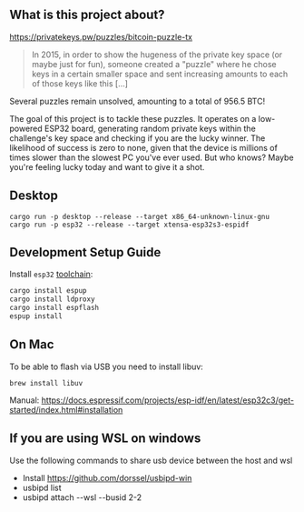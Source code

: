 ## What is this project about?

https://privatekeys.pw/puzzles/bitcoin-puzzle-tx

> In 2015, in order to show the hugeness of the private key space (or maybe just for fun), someone created a "puzzle"
> where he chose keys in a certain smaller space and sent increasing amounts to each of those keys like this [...]

Several puzzles remain unsolved, amounting to a total of 956.5 BTC!

The goal of this project is to tackle these puzzles. It operates on a low-powered ESP32 board,
generating random private keys within the challenge's key space and checking if you are the lucky winner. The likelihood
of success is zero to none, given that the device is millions of times slower than the slowest PC you've ever used.
But who knows? Maybe you're feeling lucky today and want to give it a shot.

## Desktop 

```shell
cargo run -p desktop --release --target x86_64-unknown-linux-gnu
cargo run -p esp32 --release --target xtensa-esp32s3-espidf
```

## Development Setup Guide

Install `esp32` [toolchain](https://github.com/esp-rs/rust-build):

```bash
cargo install espup
cargo install ldproxy
cargo install espflash
espup install
```

## On Mac

To be able to flash via USB you need to install libuv:

```
brew install libuv
```

Manual: https://docs.espressif.com/projects/esp-idf/en/latest/esp32c3/get-started/index.html#installation

## If you are using WSL on windows

Use the following commands to share usb device between the host and wsl

- Install https://github.com/dorssel/usbipd-win
- usbipd list
- usbipd attach --wsl --busid 2-2

